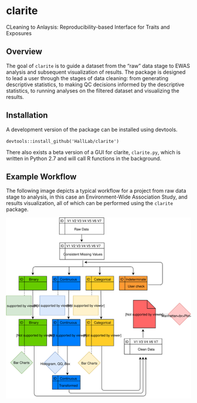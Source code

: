 # clarite
CLeaning to Anlaysis: Reproducibility-based Interface for Traits and Exposures

## Overview

The goal of `clarite` is to guide a dataset from the “raw” data stage to EWAS analysis and 
subsequent visualization of results. The package is designed to lead a user through the 
stages of data cleaning: from generating descriptive statistics, to making QC decisions 
informed by the descriptive statistics, to running analyses on the filtered dataset and 
visualizing the results.

## Installation

A development version of the package can be installed using devtools.

`devtools::install_github('HallLab/clarite')`

There also exists a beta version of a GUI for clarite, `clarite.py`, which is written in Python 2.7 
and will call R functions in the background.

## Example Workflow

The following image depicts a typical workflow for a project from raw data stage to analysis, in this case an
Environment-Wide Association Study, and results visualization, all of which can be performed using the `clarite`
package.

![Image](https://github.com/RitchieLab/utility/blob/master/personal/ana/images/clariteworkflow.svg)
